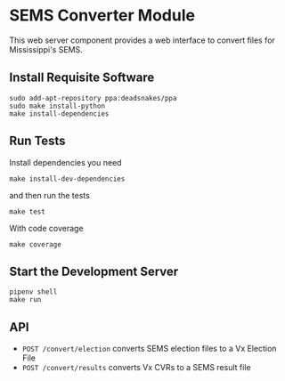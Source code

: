 # SEMS Converter Module 

This web server component provides a web interface to convert files for Mississippi's SEMS.

## Install Requisite Software

```
sudo add-apt-repository ppa:deadsnakes/ppa
sudo make install-python
make install-dependencies
```

## Run Tests

Install dependencies you need

```
make install-dev-dependencies
```

and then run the tests

```
make test
```

With code coverage

```
make coverage
```

## Start the Development Server

```
pipenv shell
make run
```

## API

* `POST /convert/election` converts SEMS election files to a Vx Election File
* `POST /convert/results` converts Vx CVRs to a SEMS result file
